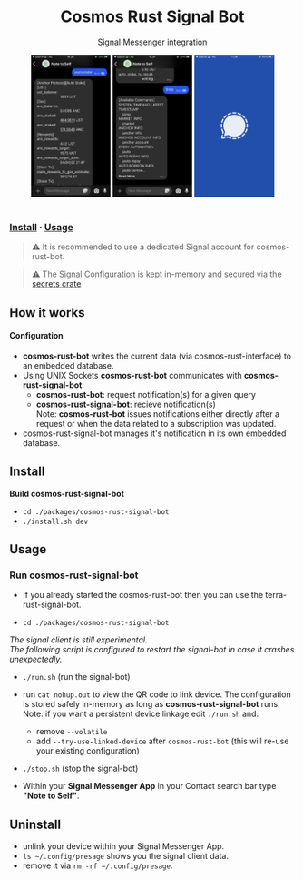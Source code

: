 <div align="center">


  <h1>Cosmos Rust Signal Bot</h1> 
  <p>Signal Messenger integration</p> 

  <img src="https://github.com/Philipp-Sc/media/raw/main/cosmos-rust-bot/cosmos-rust-signal-bot/gallery/signal_bot_auto_stake.png" height="250">
  <img src="https://github.com/Philipp-Sc/media/raw/main/cosmos-rust-bot/cosmos-rust-signal-bot/gallery/signal_bot_help.png" height="250">
  <img src="https://github.com/Philipp-Sc/media/raw/main/cosmos-rust-bot/cosmos-rust-signal-bot/gallery/signal_messenger.png" height="250">

  </div>
<br/>

### [Install](#install) · [Usage](#usage)

> :warning: It is recommended to use a dedicated Signal account for cosmos-rust-bot.

> :warning: The Signal Configuration is kept in-memory and secured via the [secrets crate](https://github.com/stouset/secrets)

## How it works

#### Configuration

* **cosmos-rust-bot** writes the current data (via cosmos-rust-interface) to an embedded database.    
* Using UNIX Sockets **cosmos-rust-bot** communicates with **cosmos-rust-signal-bot**:
  - **cosmos-rust-bot**: request notification(s) for a given query
  - **cosmos-rust-signal-bot**: recieve notification(s)   
Note: **cosmos-rust-bot** issues notifications either directly after a request or when the data related to a subscription was updated.
* cosmos-rust-signal-bot manages it's notification in its own embedded database.

## Install

**Build cosmos-rust-signal-bot**

* `cd ./packages/cosmos-rust-signal-bot`
* `./install.sh dev`

## Usage

### Run cosmos-rust-signal-bot

* If you already started the cosmos-rust-bot then you can use the terra-rust-signal-bot.

* `cd ./packages/cosmos-rust-signal-bot`

*The signal client is still experimental.  
The following script is configured to restart the signal-bot in case it crashes unexpectedly.*

* `./run.sh` (run the signal-bot)    
* run `cat nohup.out` to view the QR code to link device. The configuration is stored safely in-memory as long as **cosmos-rust-signal-bot** runs.    
Note: if you want a persistent device linkage edit `./run.sh` and:
  - remove `--volatile`
  - add `--try-use-linked-device` after `cosmos-rust-bot` (this will re-use your existing configuration)
* `./stop.sh` (stop the signal-bot)


* Within your **Signal Messenger App** in your Contact search bar type **"Note to Self"**.  
 
## Uninstall

* unlink your device within your Signal Messenger App.
* `ls ~/.config/presage` shows you the signal client data.
* remove it via `rm -rf ~/.config/presage`.

